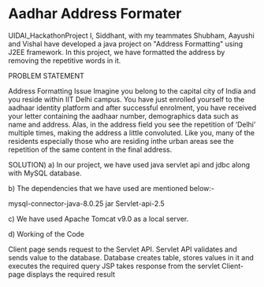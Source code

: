 # Aadhar Address Formater

UIDAI_HackathonProject I, Siddhant, with my teammates Shubham, Aayushi and Vishal have developed a java project on "Address Formatting" using J2EE framework. In this project, we have formatted the address by removing the repetitive words in it.

PROBLEM STATEMENT

Address Formatting Issue Imagine you belong to the capital city of India and you reside within IIT Delhi campus. You have just enrolled yourself to the aadhaar identity platform and after successful enrolment, you have received your letter containing the aadhaar number, demographics data such as name and address. Alas, in the address field you see the repetition of ‘Delhi’ multiple times, making the address a little convoluted. Like you, many of the residents especially those who are residing inthe urban areas see the repetition of the same content in the final address.

SOLUTION) a) In our project, we have used java servlet api and jdbc along with MySQL database.

b) The dependencies that we have used are mentioned below:-

mysql-connector-java-8.0.25 jar Servlet-api-2.5

c) We have used Apache Tomcat v9.0 as a local server.

d) Working of the Code

Client page sends request to the Servlet API. Servlet API validates and sends value to the database. Database creates table, stores values in it and executes the required query JSP takes response from the servlet Client-page displays the required result
